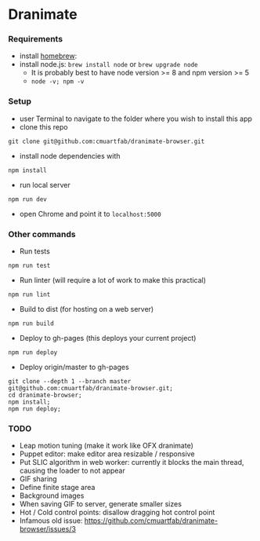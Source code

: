 # Dranimate

### Requirements
- install [homebrew](https://brew.sh/):
- install node.js: `brew install node` or `brew upgrade node`
  - It is probably best to have node version >= 8 and npm version >= 5
  - `node -v; npm -v`

### Setup
- user Terminal to navigate to the folder where you wish to install this app
- clone this repo
```
git clone git@github.com:cmuartfab/dranimate-browser.git
```

- install node dependencies with
```
npm install
```

- run local server
```
npm run dev
```

- open Chrome and point it to `localhost:5000`

### Other commands
- Run tests
```
npm run test
```
- Run linter (will require a lot of work to make this practical)
```
npm run lint
```
- Build to dist (for hosting on a web server)
```
npm run build
```
- Deploy to gh-pages (this deploys your current project)
```
npm run deploy
```
- Deploy origin/master to gh-pages
```
git clone --depth 1 --branch master git@github.com:cmuartfab/dranimate-browser.git;
cd dranimate-browser;
npm install;
npm run deploy;
```

### TODO
* Leap motion tuning (make it work like OFX dranimate)
* Puppet editor: make editor area resizable / responsive
* Put SLIC algorithm in web worker: currently it blocks the main thread, causing the loader to not appear
* GIF sharing
* Define finite stage area
* Background images
* When saving GIF to server, generate smaller sizes
* Hot / Cold control points: disallow dragging hot control point
* Infamous old issue: https://github.com/cmuartfab/dranimate-browser/issues/3
